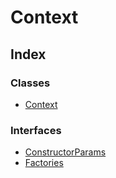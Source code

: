 # Context

## Index

### Classes

* [Context]()

### Interfaces

* [ConstructorParams]()
* [Factories]()

